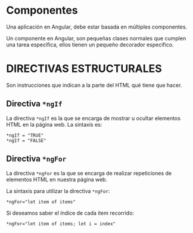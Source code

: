 # Componentes

Una aplicación en Angular, debe estar basada en múltiples componentes.

Un componente en Angular, son pequeñas clases normales que cumplen una tarea específica, ellos tienen un pequeño decorador específico.

# DIRECTIVAS ESTRUCTURALES

Son instrucciones que indican a la parte del HTML qué tiene que hacer.

## Directiva `*ngIf`

La directiva `*ngIf` es la que se encarga de mostrar u ocultar elementos HTML en la página web. La sintaxis es:

    *ngIf = "TRUE"
    *ngIf = "FALSE"

## Directiva `*ngFor`

La directiva `*ngFor` es la que se encarga de realizar repeticiones de elementos HTML en nuestra página web.

La sintaxis para utilizar la directiva `*ngFor`:

    *ngFor="let item of items"

Si deseamos saber el índice de cada item recorrido:

    *ngFor="let item of items; let i = index"